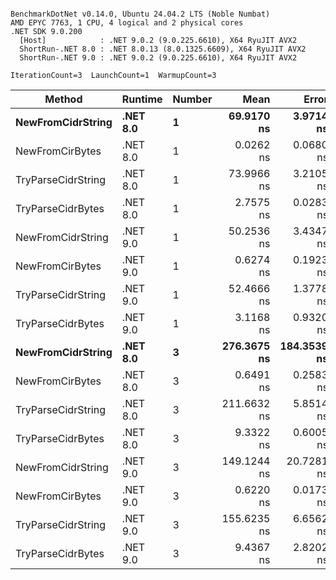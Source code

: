 ```

BenchmarkDotNet v0.14.0, Ubuntu 24.04.2 LTS (Noble Numbat)
AMD EPYC 7763, 1 CPU, 4 logical and 2 physical cores
.NET SDK 9.0.200
  [Host]            : .NET 9.0.2 (9.0.225.6610), X64 RyuJIT AVX2
  ShortRun-.NET 8.0 : .NET 8.0.13 (8.0.1325.6609), X64 RyuJIT AVX2
  ShortRun-.NET 9.0 : .NET 9.0.2 (9.0.225.6610), X64 RyuJIT AVX2

IterationCount=3  LaunchCount=1  WarmupCount=3  

```
| Method             | Runtime  | Number | Mean        | Error       | StdDev     | Min         | Max         | Allocated |
|------------------- |--------- |------- |------------:|------------:|-----------:|------------:|------------:|----------:|
| **NewFromCidrString**  | **.NET 8.0** | **1**      |  **69.9170 ns** |   **3.9714 ns** |  **0.2177 ns** |  **69.6946 ns** |  **70.1296 ns** |         **-** |
| NewFromCirBytes    | .NET 8.0 | 1      |   0.0262 ns |   0.0680 ns |  0.0037 ns |   0.0222 ns |   0.0297 ns |         - |
| TryParseCidrString | .NET 8.0 | 1      |  73.9966 ns |   3.2105 ns |  0.1760 ns |  73.8012 ns |  74.1426 ns |         - |
| TryParseCidrBytes  | .NET 8.0 | 1      |   2.7575 ns |   0.0283 ns |  0.0015 ns |   2.7564 ns |   2.7592 ns |         - |
| NewFromCidrString  | .NET 9.0 | 1      |  50.2536 ns |   3.4347 ns |  0.1883 ns |  50.1104 ns |  50.4668 ns |         - |
| NewFromCirBytes    | .NET 9.0 | 1      |   0.6274 ns |   0.1923 ns |  0.0105 ns |   0.6213 ns |   0.6396 ns |         - |
| TryParseCidrString | .NET 9.0 | 1      |  52.4666 ns |   1.3778 ns |  0.0755 ns |  52.3897 ns |  52.5407 ns |         - |
| TryParseCidrBytes  | .NET 9.0 | 1      |   3.1168 ns |   0.9320 ns |  0.0511 ns |   3.0872 ns |   3.1758 ns |         - |
| **NewFromCidrString**  | **.NET 8.0** | **3**      | **276.3675 ns** | **184.3539 ns** | **10.1051 ns** | **264.6998 ns** | **282.3063 ns** |         **-** |
| NewFromCirBytes    | .NET 8.0 | 3      |   0.6491 ns |   0.2583 ns |  0.0142 ns |   0.6409 ns |   0.6654 ns |         - |
| TryParseCidrString | .NET 8.0 | 3      | 211.6632 ns |   5.8514 ns |  0.3207 ns | 211.3337 ns | 211.9743 ns |         - |
| TryParseCidrBytes  | .NET 8.0 | 3      |   9.3322 ns |   0.6005 ns |  0.0329 ns |   9.3084 ns |   9.3698 ns |         - |
| NewFromCidrString  | .NET 9.0 | 3      | 149.1244 ns |  20.7281 ns |  1.1362 ns | 148.3041 ns | 150.4213 ns |         - |
| NewFromCirBytes    | .NET 9.0 | 3      |   0.6220 ns |   0.0173 ns |  0.0010 ns |   0.6209 ns |   0.6226 ns |         - |
| TryParseCidrString | .NET 9.0 | 3      | 155.6235 ns |   6.6562 ns |  0.3648 ns | 155.2058 ns | 155.8797 ns |         - |
| TryParseCidrBytes  | .NET 9.0 | 3      |   9.4367 ns |   2.8202 ns |  0.1546 ns |   9.3379 ns |   9.6148 ns |         - |
